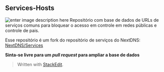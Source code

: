 ## Services-Hosts

![enter image description here](https://blog.sninformatica.com.br/wp-content/uploads/2023/11/image001-1.webp)
Repositório com base de dados de URLs de serviços comuns para bloquear o acesso em controle em redes públicas e controle de pais. 

Esse repositório é um fork do repositório de serviços do NextDNS: [NextDNS/Services](https://github.com/nextdns/services) 

**Sinta-se livre para um *pull request* para ampliar a base de dados**

> Written with [StackEdit](https://stackedit.io/).
